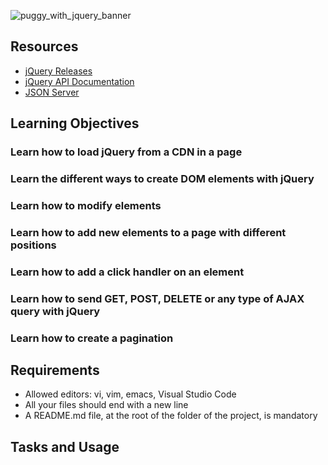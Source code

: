 
![puggy_with_jquery_banner](https://github.com/ThatsVie/atlas-web_front_end/assets/143755961/ece2e7fc-1c10-4b87-a76a-7369748fbce7)

## Resources

- [jQuery Releases](https://releases.jquery.com/)
- [jQuery API Documentation](https://api.jquery.com/)
- [JSON Server](https://github.com/typicode/json-server)

## Learning Objectives

### Learn how to load jQuery from a CDN in a page
### Learn the different ways to create DOM elements with jQuery
### Learn how to modify elements
### Learn how to add new elements to a page with different positions
### Learn how to add a click handler on an element
### Learn how to send GET, POST, DELETE or any type of AJAX query with jQuery
### Learn how to create a pagination

## Requirements

- Allowed editors: vi, vim, emacs, Visual Studio Code
- All your files should end with a new line
- A README.md file, at the root of the folder of the project, is mandatory

## Tasks and Usage
